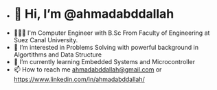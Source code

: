 - #                         👋 Hi, I’m @ahmadabddallah
- 👨🏻‍🎓 I'm Computer Engineer with B.Sc From Faculty of Engineering at Suez Canal University.
- 👀 I’m interested in Problems Solving with powerful background in Algortithms and Data Structure 
- 🌱 I’m currently learning Embedded Systems and Microcontroller 
- 📫 How to reach me ahmadabddallah@gmail.com or https://www.linkedin.com/in/ahmadabddallah/

<!---
ahmadabddallah/ahmadabddallah is a ✨ special ✨ repository because its `README.md` (this file) appears on your GitHub profile.
You can click the Preview link to take a look at your changes.
--->

